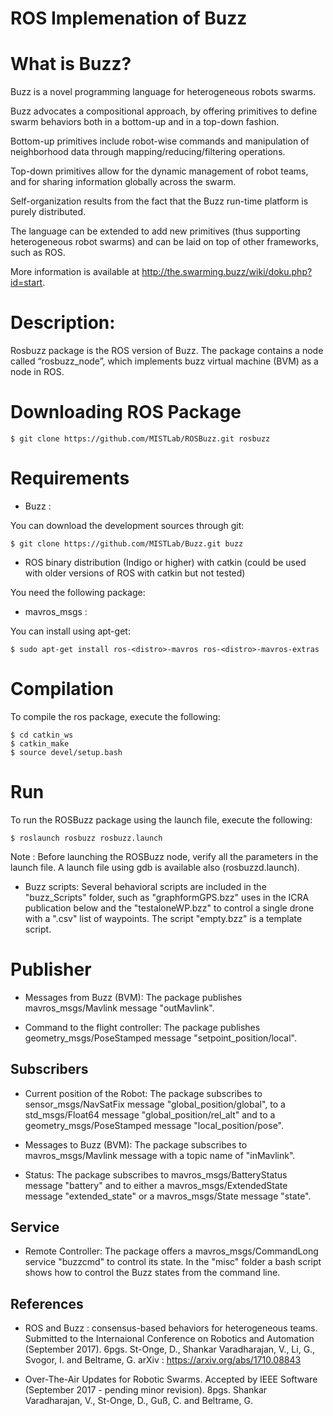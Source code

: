 ROS Implemenation of Buzz
=========================

What is Buzz?
=============

Buzz is a novel programming language for heterogeneous robots swarms.

Buzz advocates a compositional approach, by offering primitives to define swarm behaviors both in a bottom-up and in a top-down fashion.

Bottom-up primitives include robot-wise commands and manipulation of neighborhood data through mapping/reducing/filtering operations.

Top-down primitives allow for the dynamic management of robot teams, and for sharing information globally across the swarm.

Self-organization results from the fact that the Buzz run-time platform is purely distributed.

The language can be extended to add new primitives (thus supporting heterogeneous robot swarms) and can be laid on top of other frameworks, such as ROS.

More information is available at http://the.swarming.buzz/wiki/doku.php?id=start.

Description:
============

Rosbuzz package is the ROS version of Buzz. The package contains a node called “rosbuzz_node”, which implements buzz virtual machine (BVM) as a node in ROS.


Downloading ROS Package
=======================

    $ git clone https://github.com/MISTLab/ROSBuzz.git rosbuzz

Requirements
============

* Buzz : 

You can download the development sources through git:

    $ git clone https://github.com/MISTLab/Buzz.git buzz

* ROS binary distribution (Indigo or higher) with catkin (could be used with older versions of ROS with catkin but not tested)


You need the following package:

* mavros_msgs : 

You can install using apt-get:

    $ sudo apt-get install ros-<distro>-mavros ros-<distro>-mavros-extras

Compilation
===========

To compile the ros package, execute the following:

    $ cd catkin_ws
    $ catkin_make
    $ source devel/setup.bash
    
Run
===
To run the ROSBuzz package using the launch file, execute the following:

    $ roslaunch rosbuzz rosbuzz.launch
    
Note : Before launching the ROSBuzz node, verify all the parameters in the launch file. A launch file using gdb is available also (rosbuzzd.launch).

* Buzz scripts: Several behavioral scripts are included in the "buzz_Scripts" folder, such as "graphformGPS.bzz" uses in the ICRA publication below and the "testaloneWP.bzz" to control a single drone with a ".csv" list of waypoints. The script "empty.bzz" is a template script.

Publisher
=========

* Messages from Buzz (BVM):
The package publishes mavros_msgs/Mavlink message "outMavlink".

* Command to the flight controller:
The package publishes geometry_msgs/PoseStamped message "setpoint_position/local".

Subscribers
-----------

* Current position of the Robot:
The package subscribes to sensor_msgs/NavSatFix message "global_position/global", to a std_msgs/Float64 message "global_position/rel_alt" and to a geometry_msgs/PoseStamped message "local_position/pose".

* Messages to Buzz (BVM):
The package subscribes to mavros_msgs/Mavlink message with a topic name of "inMavlink".

* Status:
The package subscribes to mavros_msgs/BatteryStatus message "battery" and to either a mavros_msgs/ExtendedState message "extended_state" or a mavros_msgs/State message "state".

Service
-------

* Remote Controller:
The package offers a mavros_msgs/CommandLong service "buzzcmd" to control its state. In the "misc" folder a bash script shows how to control the Buzz states from the command line.

References
------
* ROS and Buzz : consensus-based behaviors for heterogeneous teams. Submitted to the Internaional Conference on Robotics and Automation (September 2017). 6pgs. St-Onge, D., Shankar Varadharajan, V., Li, G., Svogor, I. and Beltrame, G. arXiv : https://arxiv.org/abs/1710.08843

* Over-The-Air Updates for Robotic Swarms. Accepted by IEEE Software (September 2017 - pending minor revision). 8pgs. Shankar Varadharajan, V., St-Onge, D., Guß, C. and Beltrame, G.
